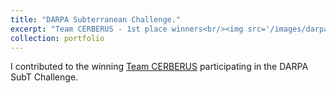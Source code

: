```yaml
---
title: "DARPA Subterranean Challenge."
excerpt: "Team CERBERUS - 1st place winners<br/><img src='/images/darpa.jpg' width='50%'>"
collection: portfolio
---
```


I contributed to the winning [Team CERBERUS](https://www.subt-cerberus.org/) participating in the DARPA SubT Challenge.